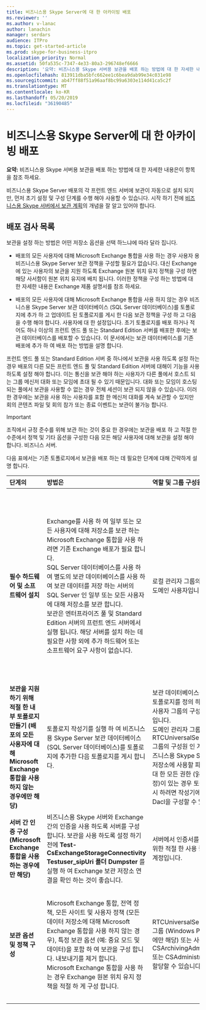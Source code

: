 ```yaml
---
title: 비즈니스용 Skype Server에 대 한 아카이빙 배포
ms.reviewer: ''
ms.author: v-lanac
author: lanachin
manager: serdars
audience: ITPro
ms.topic: get-started-article
ms.prod: skype-for-business-itpro
localization_priority: Normal
ms.assetid: 50fa535c-7347-4e33-80a3-296748ef6666
description: '요약: 비즈니스용 Skype 서버용 보관을 배포 하는 방법에 대 한 자세한 내용은이 항목을 참조 하세요.'
ms.openlocfilehash: 813911dba5bfc662ee1c6bea9dab99e34c031e98
ms.sourcegitcommit: ab47ff88f51a96aaf8bc99a6303e114d41ca5c2f
ms.translationtype: MT
ms.contentlocale: ko-KR
ms.lasthandoff: 05/20/2019
ms.locfileid: "36190485"
---
```

# <a name="deploy-archiving-for-skype-for-business-server"></a>비즈니스용 Skype Server에 대 한 아카이빙 배포
 
**요약:** 비즈니스용 Skype 서버용 보관을 배포 하는 방법에 대 한 자세한 내용은이 항목을 참조 하세요.
  
비즈니스용 Skype Server 배포의 각 프런트 엔드 서버에 보관이 자동으로 설치 되지만, 먼저 초기 설정 및 구성 단계를 수행 해야 사용할 수 있습니다. 시작 하기 전에 [비즈니스용 Skype 서버에서 보관 계획](../../plan-your-deployment/archiving/archiving.md)의 개념을 잘 알고 있어야 합니다.
  
## <a name="deployment-checklist"></a>배포 검사 목록

보관을 설정 하는 방법은 어떤 저장소 옵션을 선택 하느냐에 따라 달라 집니다. 
  
- 배포의 모든 사용자에 대해 Microsoft Exchange 통합을 사용 하는 경우 사용자 용 비즈니스용 Skype Server 보관 정책을 구성할 필요가 없습니다. 대신 Exchange에 있는 사용자의 보관을 지원 하도록 Exchange 원본 위치 유지 정책을 구성 하면 해당 사서함이 원본 위치 유지에 배치 됩니다. 이러한 정책을 구성 하는 방법에 대 한 자세한 내용은 Exchange 제품 설명서를 참조 하세요.
    
- 배포의 모든 사용자에 대해 Microsoft Exchange 통합을 사용 하지 않는 경우 비즈니스용 Skype Server 보관 데이터베이스 (SQL Server 데이터베이스)를 토폴로지에 추가 하 고 업데이트 된 토폴로지를 게시 한 다음 보관 정책을 구성 하 고 다음을 수행 해야 합니다. 사용자에 대 한 설정입니다. 초기 토폴로지를 배포 하거나 적어도 하나 이상의 프런트 엔드 풀 또는 Standard Edition 서버를 배포한 후에는 보관 데이터베이스를 배포할 수 있습니다. 이 문서에서는 보관 데이터베이스를 기존 배포에 추가 하 여 배포 하는 방법을 설명 합니다.
    
프런트 엔드 풀 또는 Standard Edition 서버 중 하나에서 보관을 사용 하도록 설정 하는 경우 배포의 다른 모든 프런트 엔드 풀 및 Standard Edition 서버에 대해이 기능을 사용 하도록 설정 해야 합니다. 이는 통신을 보관 해야 하는 사용자가 다른 풀에서 호스트 되는 그룹 메신저 대화 또는 모임에 초대 될 수 있기 때문입니다. 대화 또는 모임이 호스팅되는 풀에서 보관을 사용할 수 없는 경우 전체 세션이 보관 되지 않을 수 있습니다. 이러한 경우에는 보관을 사용 하는 사용자를 포함 한 메신저 대화를 계속 보관할 수 있지만 회의 콘텐츠 파일 및 회의 참가 또는 종료 이벤트는 보관이 불가능 합니다.
  
> [!IMPORTANT]
> 조직에서 규정 준수를 위해 보관 하는 것이 중요 한 경우에는 보관을 배포 하 고 적절 한 수준에서 정책 및 기타 옵션을 구성한 다음 모든 해당 사용자에 대해 보관을 설정 해야 합니다. 비즈니스 서버. 
  
다음 표에서는 기존 토폴로지에서 보관을 배포 하는 데 필요한 단계에 대해 간략하게 설명 합니다.
  
|**단계의**|**방법은**|**역할 및 그룹 구성원**|**설명서**|
|:-----|:-----|:-----|:-----|
|**필수 하드웨어 및 소프트웨어 설치** <br/> |Exchange를 사용 하 여 일부 또는 모든 사용자에 대해 저장소를 보관 하는 Microsoft Exchange 통합을 사용 하려면 기존 Exchange 배포가 필요 합니다.  <br/> SQL Server 데이터베이스를 사용 하 여 별도의 보관 데이터베이스를 사용 하 여 보관 데이터를 저장 하는 서버의 SQL Server 인 일부 또는 모든 사용자에 대해 저장소를 보관 합니다.  <br/> 보관은 엔터프라이즈 풀 및 Standard Edition 서버의 프런트 엔드 서버에서 실행 됩니다. 해당 서버를 설치 하는 데 필요한 사항 외에 추가 하드웨어 또는 소프트웨어 요구 사항이 없습니다.  <br/> |로컬 관리자 그룹의 구성원 인 도메인 사용자입니다.  <br/> |[비즈니스용 Skype 서버 2015의 서버 요구 사항](../../plan-your-deployment/requirements-for-your-environment/server-requirements.md) <br/> [비즈니스용 Skype 서버 2015에 대한 환경 요구 사항](../../plan-your-deployment/requirements-for-your-environment/environmental-requirements.md) <br/>  [비즈니스용 Skype 서버 2015와 Exchange 통합 계획](../../plan-your-deployment/integrate-with-exchange/integrate-with-exchange.md) <br/>[비즈니스용 Skype 서버 2019에 대 한 시스템 요구 사항](../../../SfBServer2019/plan/system-requirements.md) |
|**보관을 지원 하기 위해 적절 한 내부 토폴로지 만들기 (배포의 모든 사용자에 대해 Microsoft Exchange 통합을 사용 하지 않는 경우에만 해당)** <br/> |토폴로지 작성기를 실행 하 여 비즈니스용 Skype Server 보관 데이터베이스 (SQL Server 데이터베이스)를 토폴로지에 추가한 다음 토폴로지를 게시 합니다.  <br/> |보관 데이터베이스를 통합 하는 토폴로지를 정의 하려면 로컬 사용자 그룹의 구성원 인 계정입니다.  <br/> 도메인 관리자 그룹 및 RTCUniversalServerAdmins 그룹의 구성원 인 계정이 며 비즈니스용 Skype Server 파일 저장소에 사용할 파일 공유에 대 한 모든 권한 (읽기/쓰기/수정)이 있는 경우 토폴로지를 게시 하려면 작성기에서 필수 Dacl을 구성할 수 있습니다.  <br/> |[비즈니스용 Skype 서버에서 기존 배포에 보관 데이터베이스 추가](add-archiving-databases.md) <br/> |
|**서버 간 인증 구성 (Microsoft Exchange 통합을 사용 하는 경우에만 해당)** <br/> |비즈니스용 Skype 서버와 Exchange 간의 인증을 사용 하도록 서버를 구성 합니다. 보관을 사용 하도록 설정 하기 전에 **Test-CsExchangeStorageConnectivity Testuser_sipUri 폴더 Dumpster** 를 실행 하 여 Exchange 보관 저장소 연결을 확인 하는 것이 좋습니다. <br/> |서버에서 인증서를 관리 하기 위한 적절 한 사용 권한이 있는 계정입니다.  <br/> |서버 간 인증 관리  <br/> |
|**보관 옵션 및 정책 구성** <br/> |Microsoft Exchange 통합, 전역 정책, 모든 사이트 및 사용자 정책 (모든 데이터 저장소에 대해 Microsoft Exchange 통합을 사용 하지 않는 경우), 특정 보관 옵션 (예: 중요 모드 및 데이터)을 포함 하 여 보관을 구성 합니다. 내보내기를 제거 합니다.  <br/> Microsoft Exchange 통합을 사용 하는 경우 Exchange 원본 위치 유지 정책을 적절 하 게 구성 합니다.  <br/> |RTCUniversalServerAdmins 그룹 (Windows PowerShell에만 해당) 또는 사용자를 CSArchivingAdministrator 또는 CSAdministrator 역할에 할당할 수 있습니다.  <br/> |[비즈니스용 Skype 서버에 대 한 보관 옵션 구성](configure-archiving-options.md) <br/> Exchange 제품 설명서 (Microsoft Exchange 통합을 사용 하는 경우)  <br/> |
   

